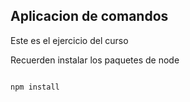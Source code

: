 ## Aplicacion de comandos

Este es el ejercicio del curso



Recuerden instalar los paquetes de node

```

npm install
```

